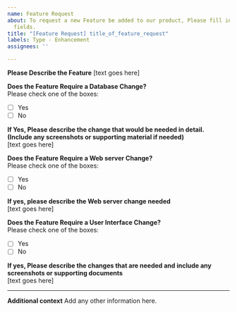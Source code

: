 ```yaml
---
name: Feature Request
about: To request a new Feature be added to our product, Please fill in all of the
  fields.
title: "[Feature Request] title_of_feature_request"
labels: Type - Enhancement
assignees: ''

---
```


**Please Describe the Feature**
[text goes here]

**Does the Feature Require a Database Change?**  
Please check one of the boxes:  
- [ ] Yes
- [ ] No

**If Yes, Please describe the change that would be needed in detail. (Include any screenshots or supporting material if needed)**  
[text goes here]


**Does the Feature Require a Web server Change?**  
Please check one of the boxes:  
- [ ] Yes
- [ ] No

**If yes, please describe the Web server change needed**  
[text goes here]



**Does the Feature Require a User Interface Change?**  
Please check one of the boxes:  
- [ ] Yes
- [ ] No

**If yes, Please describe the changes that are needed and include any screenshots or supporting documents**  
[text goes here]

***

**Additional context**
Add any other information here.
